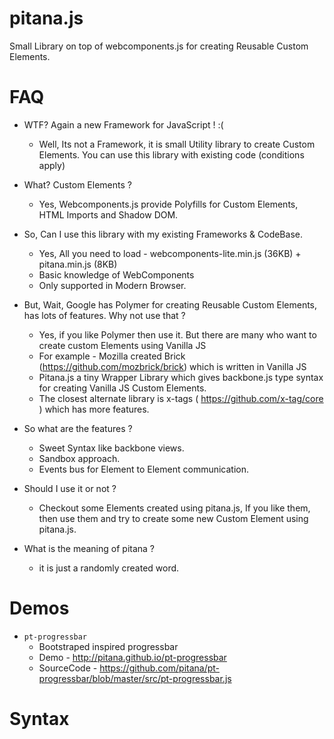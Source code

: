 # pitana.js
Small Library on top of webcomponents.js for creating Reusable Custom Elements.

# FAQ

* WTF? Again a new Framework for JavaScript ! :(
    * Well, Its not a Framework, it is small Utility library to create Custom Elements. 
    You can use this library with existing code (conditions apply)
* What? Custom Elements ?
    * Yes, Webcomponents.js provide Polyfills for Custom Elements, HTML Imports and Shadow DOM.
* So, Can I use this library with my existing Frameworks & CodeBase.
    * Yes, All you need to load - webcomponents-lite.min.js (36KB) + pitana.min.js (8KB)
    * Basic knowledge of WebComponents
    * Only supported in Modern Browser.
* But, Wait, Google has Polymer for creating Reusable Custom Elements, has lots of features. Why not use that ?
    * Yes, if you like Polymer then use it. But there are many who want to create custom Elements using Vanilla JS
    * For example - Mozilla created Brick (https://github.com/mozbrick/brick) which is written in Vanilla JS
    * Pitana.js a tiny Wrapper Library which gives backbone.js type syntax for creating Vanilla JS Custom Elements.
    * The closest alternate library is x-tags ( https://github.com/x-tag/core ) which has more features.
* So what are the features ?
    * Sweet Syntax like backbone views.
    * Sandbox approach.
    * Events bus for Element to Element communication.
    
* Should I use it or not ?
    * Checkout some Elements created using pitana.js, If you like them, then use them and 
    try to create some new Custom Element using pitana.js.
    
* What is the meaning of pitana ?
    * it is just a randomly created word.


# Demos

* ```pt-progressbar```
   * Bootstraped inspired progressbar
   * Demo - http://pitana.github.io/pt-progressbar
   * SourceCode - https://github.com/pitana/pt-progressbar/blob/master/src/pt-progressbar.js

# Syntax


 
